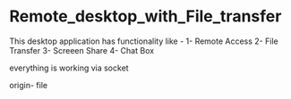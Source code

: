 # Remote_desktop_with_File_transfer
This desktop application has functionality like -
1- Remote Access
2- File Transfer
3- Screeen Share
4- Chat Box

everything is working via socket 


origin- file
